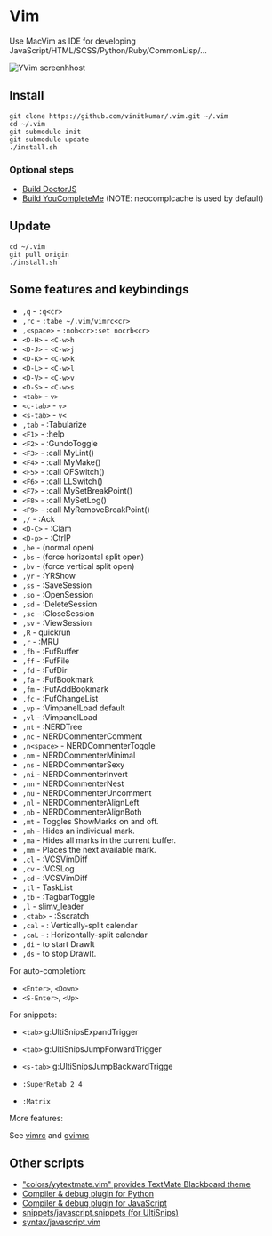 # Vim

Use MacVim as IDE for developing JavaScript/HTML/SCSS/Python/Ruby/CommonLisp/...

![YVim screenhhost](https://raw.github.com/dexteryy/YVim/master/screenshot.png)
 
## Install

```
git clone https://github.com/vinitkumar/.vim.git ~/.vim
cd ~/.vim
git submodule init
git submodule update
./install.sh
```

### Optional steps

* [Build DoctorJS](https://github.com/mozilla/doctorjs#requirements)
* [Build YouCompleteMe](https://github.com/dexteryy/YVim/blob/master/YCM.md) (NOTE: neocomplcache is used by default)

## Update

```
cd ~/.vim
git pull origin
./install.sh
```

## Some features and keybindings

* `,q` - `:q<cr>`
* `,rc` - `:tabe ~/.vim/vimrc<cr>`
* `,<space>` - `:noh<cr>:set nocrb<cr>`
* `<D-H>` - `<C-w>h`
* `<D-J>` - `<C-w>j`
* `<D-K>` - `<C-w>k`
* `<D-L>` - `<C-w>l`
* `<D-V>` - `<C-w>v`
* `<D-S>` - `<C-w>s`
* `<tab>` - `v>`
* `<c-tab>` - `v>`
* `<s-tab>` - `v<`
* `,tab` - :Tabularize
* `<F1>` - :help
* `<F2>` - :GundoToggle
* `<F3>` - :call MyLint()
* `<F4>` - :call MyMake()
* `<F5>` - :call QFSwitch()
* `<F6>` - :call LLSwitch()
* `<F7>` - :call MySetBreakPoint()
* `<F8>` - :call MySetLog()
* `<F9>` - :call MyRemoveBreakPoint()
* `,/` - :Ack
* `<D-C>` - :Clam
* `<D-p>` - :CtrlP
* `,be` - (normal open)  
* `,bs` - (force horizontal split open)  
* `,bv` - (force vertical split open)
* `,yr` - <ESC>:YRShow<cr>
* `,ss` - :SaveSession
* `,so` - :OpenSession
* `,sd` - :DeleteSession
* `,sc` - :CloseSession<cr>
* `,sv` - :ViewSession<cr>
* `,R` - quickrun
* `,r` - :MRU
* `,fb` - :FufBuffer<cr>
* `,ff` - :FufFile<cr>
* `,fd` - :FufDir<cr>
* `,fa` - :FufBookmark<cr>
* `,fm` - :FufAddBookmark<cr>
* `,fc` - :FufChangeList<cr>
* `,vp` - :VimpanelLoad default<cr>
* `,vl` - :VimpanelLoad
* `,nt` - :NERDTree<cr>
* `,nc` - <plug>NERDCommenterComment
* `,n<space>` - <plug>NERDCommenterToggle
* `,nm` - <plug>NERDCommenterMinimal
* `,ns` - <plug>NERDCommenterSexy
* `,ni` - <plug>NERDCommenterInvert
* `,nn` - <plug>NERDCommenterNest
* `,nu` - <plug>NERDCommenterUncomment
* `,nl` - <plug>NERDCommenterAlignLeft
* `,nb` - <plug>NERDCommenterAlignBoth
* `,mt` - Toggles ShowMarks on and off.
* `,mh` - Hides an individual mark.
* `,ma` - Hides all marks in the current buffer.
* `,mm` - Places the next available mark.
* `,cl` - :VCSVimDiff
* `,cv` - :VCSLog
* `,cd` - :VCSVimDiff
* `,tl` - <Plug>TaskList
* `,tb` - :TagbarToggle<CR>
* `,l` - slimv_leader
* `,<tab>` - :Sscratch<cr>
* `,cal` - : Vertically-split calendar
* `,caL` - : Horizontally-split calendar
* `,di` - to start DrawIt 
* `,ds` - to stop  DrawIt.

For auto-completion:

* `<Enter>`, `<Down>`     
* `<S-Enter>`, `<Up>`      

For snippets:

* `<tab>`     g:UltiSnipsExpandTrigger
* `<tab>`     g:UltiSnipsJumpForwardTrigger
* `<s-tab>`     g:UltiSnipsJumpBackwardTrigge

* `:SuperRetab 2 4`
* `:Matrix`

More features: 

See [vimrc](https://github.com/dexteryy/YVim/blob/master/vimrc) and [gvimrc](https://github.com/dexteryy/YVim/blob/master/gvimrc)

## Other scripts

* ["colors/yytextmate.vim" provides TextMate Blackboard theme](http://github.com/dexteryy/YVim/blob/master/colors/yytextmate.vim)
* [Compiler & debug plugin for Python](http://github.com/dexteryy/YVim/blob/master/ftplugin/python/yy-python.vim)
* [Compiler & debug plugin for JavaScript](http://github.com/dexteryy/YVim/blob/master/ftplugin/javascript/yy-js.vim)
* [snippets/javascript.snippets (for UltiSnips)](http://github.com/dexteryy/YVim/blob/master/snippets/javascript.snippets)
* [syntax/javascript.vim](http://github.com/dexteryy/YVim/blob/master/syntax/javascript.vim)

